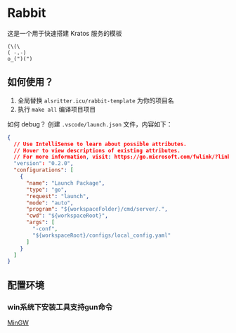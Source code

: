 # Rabbit
这是一个用于快速搭建 Kratos 服务的模板

```
(\(\ 
( -.-) 
o_(")(")
```

## 如何使用？
1. 全局替换 `alsritter.icu/rabbit-template` 为你的项目名
2. 执行 `make all` 编译项目项目

如何 debug？ 创建 `.vscode/launch.json` 文件，内容如下：

```json
{
  // Use IntelliSense to learn about possible attributes.
  // Hover to view descriptions of existing attributes.
  // For more information, visit: https://go.microsoft.com/fwlink/?linkid=830387
  "version": "0.2.0",
  "configurations": [
    {
      "name": "Launch Package",
      "type": "go",
      "request": "launch",
      "mode": "auto",
      "program": "${workspaceFolder}/cmd/server/.",
      "cwd": "${workspaceRoot}",
      "args": [
        "-conf",
        "${workspaceRoot}/configs/local_config.yaml"
      ]
    }
  ]
}
```

## 配置环境

### win系统下安装工具支持gun命令

[MinGW](http://www.mingw.org/wiki/getting_started)